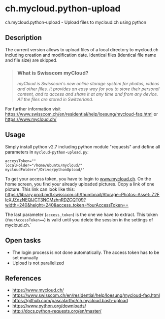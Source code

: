 # ch.mycloud.python-upload
ch.mycloud.python-upload - Upload files to mycloud.ch using python

## Description
The current version allows to upload files of a local directory to mycloud.ch including creation and modification date. Identical files (identical file name and file size) are skipped.

>### What is Swisscom myCloud?
>*myCloud is Swisscom's new online storage system for photos, videos and other files. It provides an easy way for you to store their personal content, and to access and share it at any time and from any device. All the files are stored in Switzerland.*

For further information visit https://www.swisscom.ch/en/residential/help/loesung/mycloud-faq.html or https://www.mycloud.ch/

## Usage
Simply install python v2.7 including python module "requests" and define all parameters in ````mycloud-python-upload.py````:
````
accessToken=""
localFolder="/home/ubuntu/mycloud/"
mycloudFolder="/Drive/pythonUpload/"
````

To get your access token, you have to login to www.mycloud.ch. On the home screen, you find your already uploaded pictures. Copy a link of one picture. This link can look like this: https://library.prod.mdl.swisscom.ch/thumbnail/Storage::Photos::Asset::Z2FIcXJZdzNEQlJCT3NCMzhnRDZCQT09?width=240&height=240&access_token=YourAccessToken==

The last parameter (````access_token````) is the one we have to extract. This token (````YourAccessToken==````) is valid until you delete the session in the settings of mycloud.ch.`

## Open tasks
- The login process is not done automatically. The access token has to be set manually
- Upload is not parallelized

## References
- https://www.mycloud.ch/
- https://www.swisscom.ch/en/residential/help/loesung/mycloud-faq.html
- https://github.com/pascalartho/ch.mycloud.bash-upload
- https://www.python.org/downloads/
- http://docs.python-requests.org/en/master/
